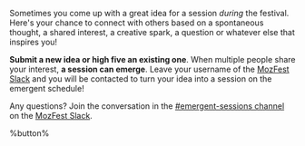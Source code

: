 Sometimes you come up with a great idea for a session _during_ the festival. Here's your chance to connect with others based on a spontaneous thought, a shared interest, a creative spark, a question or whatever else that inspires you!

**Submit a new idea or high five an existing one**. When multiple people share your interest, **a session can emerge**. Leave your username of the [MozFest Slack](https://www.mozillafestival.org/en/slack/) and you will be contacted to turn your idea into a session on the emergent schedule!

Any questions? Join the conversation in the [#emergent-sessions channel](https://app.slack.com/client/T170JCUN6/C01PXSJ9AH0) on the [MozFest Slack](https://www.mozillafestival.org/en/slack/).

%button%
